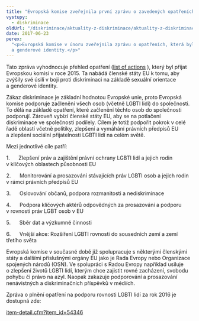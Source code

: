 ```yaml
---
title: "Evropská komise zveřejnila první zprávu o zavedených opatřeních na podporu LGBTI rovnosti"
vystupy:
  - diskriminace
oldUrl: "/diskriminace/aktuality-z-diskriminace/aktuality-z-diskriminace-2017/evropska-komise-zverejnila-prvni-zpravu-o-zavedenych-opatrenich-na-podporu-lgbti-rovnosti/"
date: 2017-06-23
perex:
  "<p>Evropská komise v únoru zveřejnila zprávu o opatřeních, která byla přijata v loňském roce na podporu homosexuálů, bisexuálů a transsexuálů (lesbian, gay, bisexual, transgender, and intersex = LGBTI) v Evropské unii.  Komise vybízí k užší spolupráci členské země EU, občany či podniky, aby se připojily k boji proti diskriminaci na základě sexuální orientace
  a genderové identity.</p>"
---
```


<!-- imported from the old website -->

<p>Tato zpráva vyhodnocuje přehled opatření (<a title="Otevření do nového okna" href="http://ec.europa.eu/justice/discrimination/files/lgbti_actionlist_en.pdf" target="_blank">list of actions</a> ), který byl přijat Evropskou komisí v roce 2015. Ta nabádá členské státy EU k tomu, aby zvýšily své úsilí v boji proti diskriminaci na základě sexuální orientace a genderové identity. </p> <p>Zákaz diskriminace je základní hodnotou Evropské unie, proto Evropská komise podporuje začlenění všech osob (včetně LGBTI lidí) do společnosti.  To dělá na základě opatření, které začlenění těchto osob do společnosti podporují. Zároveň vybízí členské státy EU, aby se na potlačení diskriminace ve společnosti podílely. Cílem je totiž podpořit pokrok v celé řadě oblastí včetně politiky, zlepšení a vymáhání právních předpisů EU a zlepšení sociální přijatelnosti LGBTI lidí na celém světě. </p> <p>Mezi jednotlivé cíle patří: </p> <p>1.      Zlepšení práv a zajištění právní ochrany LGBTI lidí a jejich rodin v klíčových oblastech působnosti EU</p> <p>2.      Monitorování a prosazování stávajících práv LGBTI osob a jejich rodin v rámci právních předpisů EU</p> <p>3.      Oslovování občanů, podpora rozmanitosti a nediskriminace</p> <p>4.      Podpora klíčových aktérů odpovědných za prosazování a podporu v rovnosti práv LGBT osob v EU </p> <p>5.      Sběr dat a výzkumné činnosti </p> <p>6.      Vnější akce: Rozšíření LGBTI rovnosti do sousedních zemí a zemí třetího světa </p> <p>Evropská komise v současné době již spolupracuje s některými členskými státy a dalšími příslušnými orgány EU jako je Rada Evropy nebo Organizace spojených národů (OSN). Ve spolupráci s Radou Evropy například usiluje o zlepšení životů LGBTI lidí, kterým chce zajistit rovné zacházení, svobodu pohybu či právo na azyl. Naopak zakazuje podporování a prosazování nenávistných a diskriminačních příspěvků v médiích.</p> <p>Zpráva o plnění opatření na podporu rovnosti LGBTI lidí za rok 2016 je dostupná zde:</p> <p><a title="Otevření do nového okna" href="http://ec.europa.eu/newsroom/just/item-detail.cfm?item_id=54346" target="_blank">item-detail.cfm?item_id=54346</a> </p>
